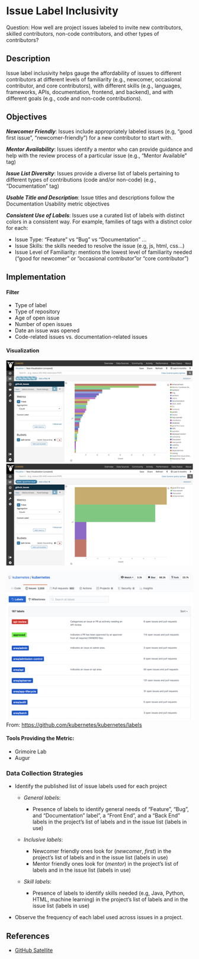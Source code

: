 # Issue Label Inclusivity
Question: How well are project issues labeled to invite new contributors, skilled contributors, non-code contributors, and other types of contributors?

## Description
Issue label inclusivity helps gauge the affordability of issues to different contributors at different levels of familiarity (e.g., newcomer, occasional contributor, and core contributors), with different skills (e.g., languages, frameworks, APIs, documentation, frontend, and backend), and with different goals (e.g., code and non-code contributions).

## Objectives

*__Newcomer Friendly__*: Issues include appropriately labeled issues (e.g, “good first issue”, “newcomer-friendly”) for a new contributor to start with. 

*__Mentor Availability__*: Issues identify a mentor who can provide guidance and help with the review process of a particular issue (e.g., “Mentor Available” tag)

*__Issue List Diversity__*: Issues provide a diverse list of labels pertaining to different types of contributions (code and/or non-code) (e.g., “Documentation” tag)

*__Usable Title and Description__*: Issue titles and descriptions follow the Documentation Usability metric objectives 
 
*__Consistent Use of Labels__*: Issues use a curated list of labels with distinct colors in a consistent way. 
For example, families of tags with a distinct color for each:

- Issue Type: “Feature” vs “Bug” vs “Documentation” ...
- Issue Skills: the skills needed to resolve the issue (e.g, js, html, css...)
- Issue Level of Familiarity: mentions the lowest level of familiarity needed (“good for newcomer” or “occasional contributor”or “core contributor”)

## Implementation

#### Filter ####

- Type of label
- Type of repository
- Age of open issue
- Number of open issues
- Date an issue was opened 
- Code-related issues vs. documentation-related issues

#### Visualization ####
![grimoire lab example #1](images/grimoire-lab-viz-example1.png)
![grimoire lab example #2](images/grimoire-lab-viz-example2.png)


![example labels from kubernetes project](images/kubernetes-labels-example.png)
From: https://github.com/kubernetes/kubernetes/labels 

#### Tools Providing the Metric: ####
- Grimoire Lab 
- Augur

### Data Collection Strategies

- Identify the published list of issue labels used for each project 
   - *General labels*: 
      - Presence of labels to identify general needs of  “Feature”, “Bug”, and “Documentation” label”, a “Front End”, and a “Back End” labels in the project’s list of labels and in the issue list (labels in use)
   - *Inclusive labels*:
     - Newcomer friendly ones look for (*newcomer*, *first*) in the project’s list of labels and in the issue list (labels in use)
     - Mentor friendly ones look for (*mentor*) in the project’s list of labels and in the issue list (labels in use)

  - *Skill labels*: 
     - Presence of labels to identify skills needed (e.g, Java, Python, HTML, machine learning) in the project’s list of labels and in the issue list (labels in use)

- Observe the frequency of each label used across issues in a project.

## References
- [GitHub Satellite](https://githubsatellite.com/)

